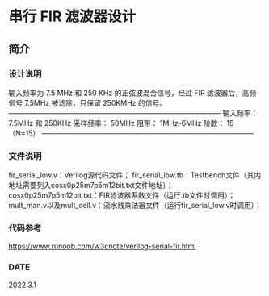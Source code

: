 # 串行 FIR 滤波器设计
## 简介
### 设计说明
输入频率为 7.5 MHz 和 250 KHz 的正弦波混合信号，经过 FIR 滤波器后，高频信号 7.5MHz 被滤除，只保留 250KMHz 的信号。
——————————————————————————————
输入频率：    7.5MHz 和 250KHz
采样频率：    50MHz
阻带：           1MHz-6MHz
阶数：           15 （N=15）
——————————————————————————————
### 文件说明
fir_serial_low.v：Verilog源代码文件；
fir_serial_low.tb：Testbench文件（其内地址需要列入cosx0p25m7p5m12bit.txt文件地址）；
cosx0p25m7p5m12bit.txt：FIR滤波器系数文件（运行.tb文件时调用）；
mult_man.v以及mult_cell.v：流水线乘法器文件（运行fir_serial_low.v时调用）；
### 代码参考
https://www.runoob.com/w3cnote/verilog-serial-fir.html
### DATE 
2022.3.1
